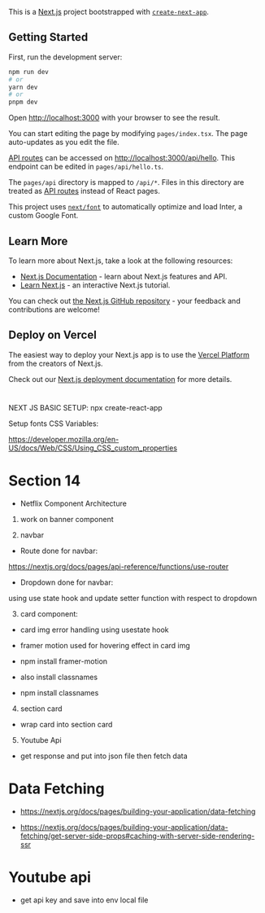 This is a [Next.js](https://nextjs.org/) project bootstrapped with [`create-next-app`](https://github.com/vercel/next.js/tree/canary/packages/create-next-app).

## Getting Started

First, run the development server:

```bash
npm run dev
# or
yarn dev
# or
pnpm dev
```

Open [http://localhost:3000](http://localhost:3000) with your browser to see the result.

You can start editing the page by modifying `pages/index.tsx`. The page auto-updates as you edit the file.

[API routes](https://nextjs.org/docs/api-routes/introduction) can be accessed on [http://localhost:3000/api/hello](http://localhost:3000/api/hello). This endpoint can be edited in `pages/api/hello.ts`.

The `pages/api` directory is mapped to `/api/*`. Files in this directory are treated as [API routes](https://nextjs.org/docs/api-routes/introduction) instead of React pages.

This project uses [`next/font`](https://nextjs.org/docs/basic-features/font-optimization) to automatically optimize and load Inter, a custom Google Font.

## Learn More

To learn more about Next.js, take a look at the following resources:

- [Next.js Documentation](https://nextjs.org/docs) - learn about Next.js features and API.
- [Learn Next.js](https://nextjs.org/learn) - an interactive Next.js tutorial.

You can check out [the Next.js GitHub repository](https://github.com/vercel/next.js/) - your feedback and contributions are welcome!

## Deploy on Vercel

The easiest way to deploy your Next.js app is to use the [Vercel Platform](https://vercel.com/new?utm_medium=default-template&filter=next.js&utm_source=create-next-app&utm_campaign=create-next-app-readme) from the creators of Next.js.

Check out our [Next.js deployment documentation](https://nextjs.org/docs/deployment) for more details.

#
NEXT JS
BASIC SETUP: npx create-react-app

Setup fonts CSS Variables:

https://developer.mozilla.org/en-US/docs/Web/CSS/Using_CSS_custom_properties

# Section 14
* Netflix Component Architecture
 1) work on banner component


2) navbar 

* Route done for navbar:

 https://nextjs.org/docs/pages/api-reference/functions/use-router
 
 * Dropdown done for navbar:
 
  using use state hook and update setter function with respect to dropdown 
  
  
  3) card component:
  
 * card img error handling using usestate hook
  
 * framer motion used for hovering effect in card img
  
 * npm install framer-motion
  
  
 * also install classnames
  
 * npm install classnames
 
 4) section card

  * wrap card into section card
  
  
  5) Youtube Api 
  
  *  get response and put into json file then fetch data

 # Data Fetching
 
* https://nextjs.org/docs/pages/building-your-application/data-fetching

* https://nextjs.org/docs/pages/building-your-application/data-fetching/get-server-side-props#caching-with-server-side-rendering-ssr


# Youtube api 

* get api key and save into env local file
  
  
  
